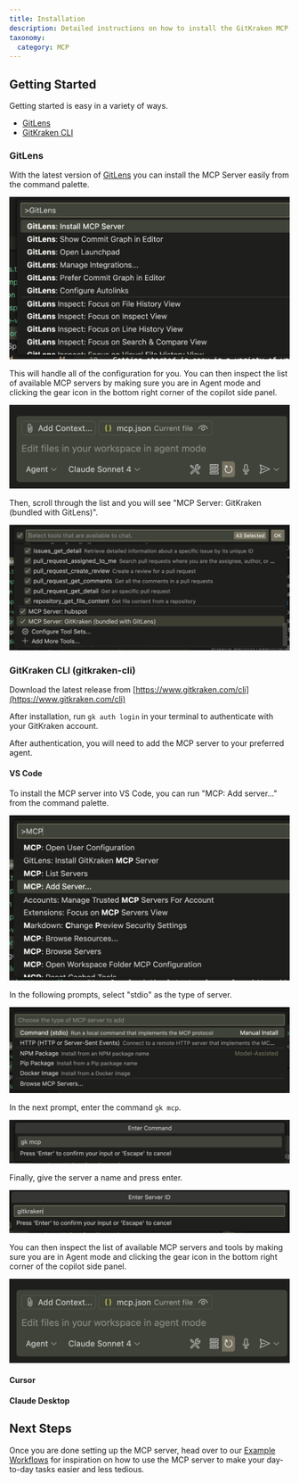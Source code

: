 ```yaml
---
title: Installation
description: Detailed instructions on how to install the GitKraken MCP Server in various IDEs and editors.
taxonomy:
  category: MCP
---
```


## Getting Started

Getting started is easy in a variety of ways.

- [GitLens](#gitlens)
- [GitKraken CLI](#gitkraken-cli)

### GitLens

With the latest version of [GitLens](https://www.gitkraken.com/gitlens) you can install the MCP Server easily from the command palette.

![](../_images/install-gitlens.png)

This will handle all of the configuration for you. You can then inspect the list of available MCP servers by making sure you are in Agent mode and clicking the gear icon in the bottom right corner of the copilot side panel.

![](../_images/copilot-prompt.png)

Then, scroll through the list and you will see "MCP Server: GitKraken (bundled with GitLens)".

![](../_images/gitlens-bundled-tool.png)

### GitKraken CLI (gitkraken-cli)

Download the latest release from [https://www.gitkraken.com/cli](https://www.gitkraken.com/cli)

After installation, run `gk auth login` in your terminal to authenticate with your GitKraken account.

After authentication, you will need to add the MCP server to your preferred agent.

#### VS Code

To install the MCP server into VS Code, you can run "MCP: Add server..." from the command palette.

![](../_images/vscode-add-server.png)

In the following prompts, select "stdio" as the type of server.

![](../_images/vscode-stdio.png)

In the next prompt, enter the command `gk mcp`.

![](../_images/vscode-stdio-command.png)

Finally, give the server a name and press enter.

![](../_images/vscode-stdio-name.png)

You can then inspect the list of available MCP servers and tools by making sure you are in Agent mode and clicking the gear icon in the bottom right corner of the copilot side panel.

![](../_images/copilot-prompt.png)

#### Cursor

#### Claude Desktop

## Next Steps

Once you are done setting up the MCP server, head over to our [Example Workflows](02-example-workflows.md) for inspiration on how to use the MCP server to make your day-to-day tasks easier and less tedious.
